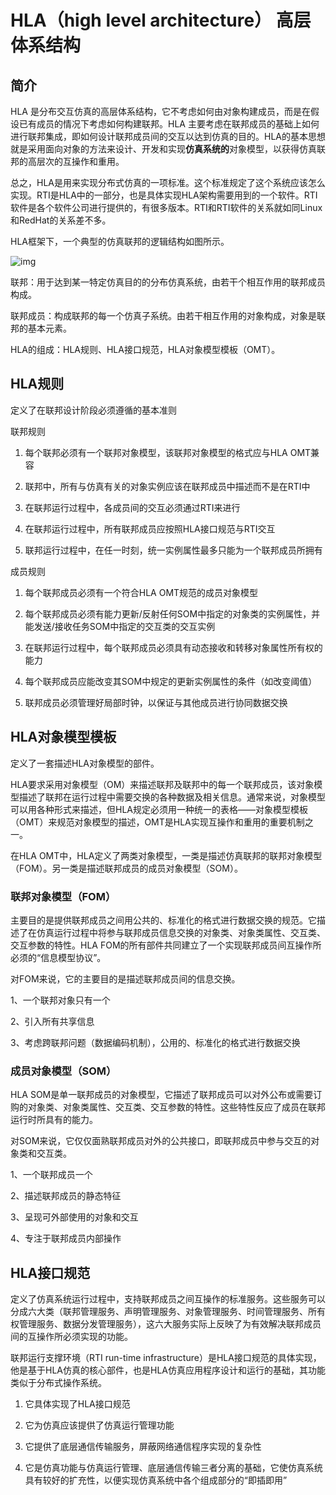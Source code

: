 # HLA（high level architecture） 高层体系结构

## 简介

HLA 是分布交互仿真的高层体系结构，它不考虑如何由对象构建成员，而是在假设已有成员的情况下考虑如何构建联邦。HLA 主要考虑在联邦成员的基础上如何进行联邦集成，即如何设计联邦成员间的交互以达到仿真的目的。HLA的基本思想就是采用面向对象的方法来设计、开发和实现**仿真系统的**对象模型，以获得仿真联邦的高层次的互操作和重用。

总之，HLA是用来实现分布式仿真的一项标准。这个标准规定了这个系统应该怎么实现。RTI是HLA中的一部分，也是具体实现HLA架构需要用到的一个软件。RTI软件是各个软件公司进行提供的，有很多版本。RTI和RTI软件的关系就如同Linux和RedHat的关系差不多。

HLA框架下，一个典型的仿真联邦的逻辑结构如图所示。

![img](file:///C:/Users/Rowenci/AppData/Local/Temp/msohtmlclip1/01/clip_image002.jpg)

 

联邦：用于达到某一特定仿真目的的分布仿真系统，由若干个相互作用的联邦成员构成。

联邦成员：构成联邦的每一个仿真子系统。由若干相互作用的对象构成，对象是联邦的基本元素。

 

 

HLA的组成：HLA规则、HLA接口规范，HLA对象模型模板（OMT）。

## HLA规则

定义了在联邦设计阶段必须遵循的基本准则

联邦规则

1. 每个联邦必须有一个联邦对象模型，该联邦对象模型的格式应与HLA OMT兼容

2. 联邦中，所有与仿真有关的对象实例应该在联邦成员中描述而不是在RTI中

3. 在联邦运行过程中，各成员间的交互必须通过RTI来进行

4. 在联邦运行过程中，所有联邦成员应按照HLA接口规范与RTI交互

5. 联邦运行过程中，在任一时刻，统一实例属性最多只能为一个联邦成员所拥有

成员规则

1. 每个联邦成员必须有一个符合HLA OMT规范的成员对象模型

2. 每个联邦成员必须有能力更新/反射任何SOM中指定的对象类的实例属性，并能发送/接收任务SOM中指定的交互类的交互实例

3. 在联邦运行过程中，每个联邦成员必须具有动态接收和转移对象属性所有权的能力

4. 每个联邦成员应能改变其SOM中规定的更新实例属性的条件（如改变阈值）

5. 联邦成员必须管理好局部时钟，以保证与其他成员进行协同数据交换

## HLA对象模型模板

定义了一套描述HLA对象模型的部件。

HLA要求采用对象模型（OM）来描述联邦及联邦中的每一个联邦成员，该对象模型描述了联邦在运行过程中需要交换的各种数据及相关信息。通常来说，对象模型可以用各种形式来描述，但HLA规定必须用一种统一的表格——对象模型模板（OMT）来规范对象模型的描述，OMT是HLA实现互操作和重用的重要机制之一。

在HLA OMT中，HLA定义了两类对象模型，一类是描述仿真联邦的联邦对象模型（FOM）。另一类是描述联邦成员的成员对象模型（SOM）。

### 联邦对象模型（FOM）

主要目的是提供联邦成员之间用公共的、标准化的格式进行数据交换的规范。它描述了在仿真运行过程中将参与联邦成员信息交换的对象类、对象类属性、交互类、交互参数的特性。HLA FOM的所有部件共同建立了一个实现联邦成员间互操作所必须的“信息模型协议”。

对FOM来说，它的主要目的是描述联邦成员间的信息交换。

1、一个联邦对象只有一个

2、引入所有共享信息

3、考虑跨联邦问题（数据编码机制），公用的、标准化的格式进行数据交换

### 成员对象模型（SOM）

HLA SOM是单一联邦成员的对象模型，它描述了联邦成员可以对外公布或需要订购的对象类、对象类属性、交互类、交互参数的特性。这些特性反应了成员在联邦运行时所具有的能力。

对SOM来说，它仅仅面熟联邦成员对外的公共接口，即联邦成员中参与交互的对象类和交互类。

1、一个联邦成员一个

2、描述联邦成员的静态特征

3、呈现可外部使用的对象和交互

4、专注于联邦成员内部操作

## HLA接口规范

定义了仿真系统运行过程中，支持联邦成员之间互操作的标准服务。这些服务可以分成六大类（联邦管理服务、声明管理服务、对象管理服务、时间管理服务、所有权管理服务、数据分发管理服务），这六大服务实际上反映了为有效解决联邦成员间的互操作所必须实现的功能。

联邦运行支撑环境（RTI run-time infrastructure）是HLA接口规范的具体实现，他是基于HLA仿真的核心部件，也是HLA仿真应用程序设计和运行的基础，其功能类似于分布式操作系统。

1. 它具体实现了HLA接口规范

2. 它为仿真应该提供了仿真运行管理功能

3. 它提供了底层通信传输服务，屏蔽网络通信程序实现的复杂性

4. 它是仿真功能与仿真运行管理、底层通信传输三者分离的基础，它使仿真系统具有较好的扩充性，以便实现仿真系统中各个组成部分的“即插即用”

